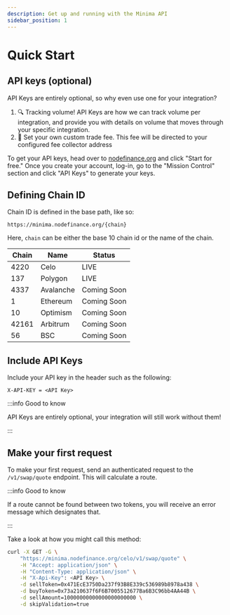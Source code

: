 ```yaml
---
description: Get up and running with the Minima API
sidebar_position: 1
---
```


# Quick Start

## API keys (optional)

API Keys are entirely optional, so why even use one for your integration?

1. 🔍 Tracking volume! API Keys are how we can track volume per integration, and provide you with details on volume that moves through your specific integration.
2. 💸 Set your own custom trade fee. This fee will be directed to your configured fee collector address

To get your API keys, head over to [nodefinance.org](https://nodefinance.org) and click "Start for free." Once you create your account, log-in, go to the "Mission Control" section and click "API Keys" to generate your keys.

## Defining Chain ID

Chain ID is defined in the base path, like so:

`https://minima.nodefinance.org/{chain}`

Here, `chain` can be either the base 10 chain id or the name of the chain.

| Chain | Name      | Status      |
| ----- | --------- | ----------- |
| 4220  | Celo      | LIVE        |
| 137   | Polygon   | LIVE        |
| 4337  | Avalanche | Coming Soon |
| 1     | Ethereum  | Coming Soon |
| 10    | Optimism  | Coming Soon |
| 42161 | Arbitrum  | Coming Soon |
| 56    | BSC       | Coming Soon |

## Include API Keys

Include your API key in the header such as the following:

```
X-API-KEY = <API Key>
```

:::info Good to know

API Keys are entirely optional, your integration will still work without them!

:::

## Make your first request

To make your first request, send an authenticated request to the `/v1/swap/quote` endpoint. This will calculate a route.

:::info Good to know

If a route cannot be found between two tokens, you will receive an error message which designates that.

:::

Take a look at how you might call this method:

```sh title="Curl"
curl -X GET -G \
    "https://minima.nodefinance.org/celo/v1/swap/quote" \
    -H "Accept: application/json" \
    -H "Content-Type: application/json" \
    -H "X-Api-Key": <API Key> \
    -d sellToken=0x471EcE3750Da237f93B8E339c536989b8978a438 \
    -d buyToken=0x73a210637f6F6B7005512677Ba6B3C96bb4AA44B \
    -d sellAmount=10000000000000000000000 \
    -d skipValidation=true
```
